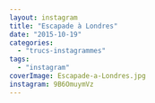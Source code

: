 ```yaml
---
layout: instagram
title: "Escapade à Londres"
date: "2015-10-19"
categories: 
  - "trucs-instagrammes"
tags: 
  - "instagram"
coverImage: Escapade-a-Londres.jpg
instagram: 9B6OmuymVz
---
```

